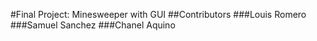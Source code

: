 #Final Project: Minesweeper with GUI
##Contributors 
###Louis Romero
###Samuel Sanchez
###Chanel Aquino

